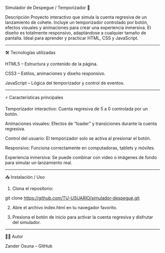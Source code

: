 Simulador de Despegue / Temporizador 🚀

Descripción
Proyecto interactivo que simula la cuenta regresiva de un lanzamiento de cohete. Incluye un temporizador controlado por botón, efectos visuales y animaciones para crear una experiencia inmersiva. El diseño es totalmente responsivo, adaptándose a cualquier tamaño de pantalla. Ideal para aprender y practicar HTML, CSS y JavaScript.


---

🛠 Tecnologías utilizadas

HTML5 – Estructura y contenido de la página.

CSS3 – Estilos, animaciones y diseño responsivo.

JavaScript – Lógica del temporizador y control de eventos.



---

⚡ Características principales

Temporizador interactivo: Cuenta regresiva de 5 a 0 controlada por un botón.

Animaciones visuales: Efectos de “loader” y transiciones durante la cuenta regresiva.

Control del usuario: El temporizador solo se activa al presionar el botón.

Responsivo: Funciona correctamente en computadoras, tablets y móviles.

Experiencia inmersiva: Se puede combinar con video o imágenes de fondo para simular un lanzamiento real.



---

📥 Instalación / Uso

1. Clona el repositorio:



git clone https://github.com/TU-USUARIO/simulador-despegue.git

2. Abre el archivo index.html en tu navegador favorito.


3. Presiona el botón de inicio para activar la cuenta regresiva y disfrutar del simulador.




---

👨‍💻 Autor

Zander Osuna – GitHub
